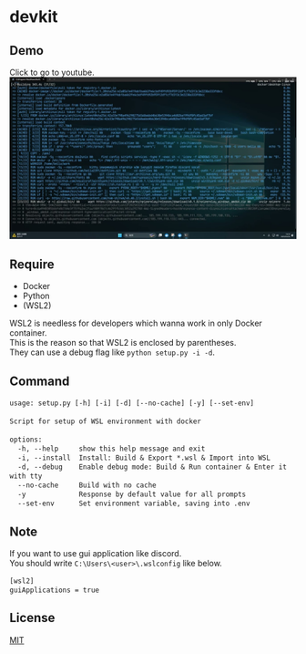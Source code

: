 # devkit

## Demo
Click to go to youtube.
[![Export Docker ArchLinux Image into WSL 【Devkit v.0.0.2】](https://github.com/bella2391/branding/blob/master/explain/wsl/export_wsl.jpg)](https://youtu.be/ipeYIXy0GXE)

## Require
* Docker
* Python
* (WSL2)
  
WSL2 is needless for developers which wanna work in only Docker container.  
This is the reason so that WSL2 is enclosed by parentheses.  
They can use a debug flag like `python setup.py -i -d`.

## Command
```
usage: setup.py [-h] [-i] [-d] [--no-cache] [-y] [--set-env]

Script for setup of WSL environment with docker

options:
  -h, --help     show this help message and exit
  -i, --install  Install: Build & Export *.wsl & Import into WSL
  -d, --debug    Enable debug mode: Build & Run container & Enter it with tty
  --no-cache     Build with no cache
  -y             Response by default value for all prompts
  --set-env      Set environment variable, saving into .env
```

## Note
If you want to use gui application like discord.  
You should write `C:\Users\<user>\.wslconfig` like below.  
```
[wsl2]
guiApplications = true
```

## License
[MIT](LICENSE.txt)

